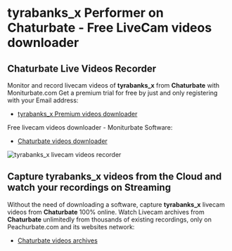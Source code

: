 # tyrabanks_x Performer on Chaturbate - Free LiveCam videos downloader

## Chaturbate Live Videos Recorder

Monitor and record livecam videos of **tyrabanks_x** from **Chaturbate** with Moniturbate.com
Get a premium trial for free by just and only registering with your Email address:
* [tyrabanks_x Premium videos downloader](https://moniturbate.com/request-demo-licence-key.html)

Free livecam videos downloader - Moniturbate Software:
* [Chaturbate videos downloader](https://moniturbate.com/moniturbate-download-software.html)

![tyrabanks_x livecam videos recorder](https://peachurnet.com/templates/moniturbate-software.png)


## Capture tyrabanks_x videos from the Cloud and watch your recordings on Streaming

Without the need of downloading a software, capture **tyrabanks_x** livecam videos from **Chaturbate** 100% online.
Watch Livecam archives from **Chaturbate** unlimitedly from thousands of existing recordings, only on Peachurbate.com and its websites network:
* [Chaturbate videos archives](https://peachurnet.com/)